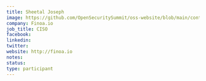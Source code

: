 ```yaml
---
title: Sheetal Joseph
image: https://github.com/OpenSecuritySummit/oss-website/blob/main/content/participant/Sheetal.png?raw=true
company: Finoa.io
job_title: CISO
facebook:
linkedin: 
twitter:
website: http://finoa.io
notes:
status: 
type: participant
---
```

